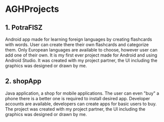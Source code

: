 # AGHProjects
 
## 1. PotraFISZ
Android app made for learning foreign languages by creating flashcards with words. User can create there their own flashcards and categorize them. Only European languages are available to choose, however user can add one of their own. It is my first ever project made for Android and using Android Studio. It was created with my project partner, the UI including the graphics was designed or drawn by me.

## 2. shopApp
Java application, a shop for mobile applications. The user can even "buy" a phone there is a better one is required to install desired app. Developer accounts are available, developers can create apps for basic users to buy. The project was created with my project partner, the UI including the graphics was designed or drawn by me.
